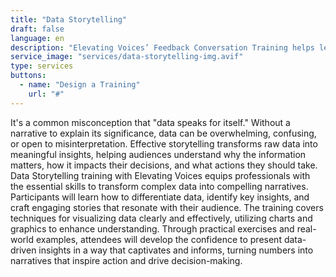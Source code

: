```yaml
---
title: "Data Storytelling"
draft: false
language: en
description: "Elevating Voices’ Feedback Conversation Training helps leaders master constructive feedback, active listening, and tough conversations to foster growth and collaboration."
service_image: "services/data-storytelling-img.avif"
type: services
buttons:
  - name: "Design a Training"
    url: "#"
---
```


It's a common misconception that "data speaks for itself." Without a narrative to explain its significance, data can be overwhelming, confusing, or open to misinterpretation. Effective storytelling transforms raw data into meaningful insights, helping audiences understand why the information matters, how it impacts their decisions, and what actions they should take. Data Storytelling training with Elevating Voices equips professionals with the essential skills to transform complex data into compelling narratives. Participants will learn how to differentiate data, identify key insights, and craft engaging stories that resonate with their audience. The training covers techniques for visualizing data clearly and effectively, utilizing charts and graphics to enhance understanding. Through practical exercises and real-world examples, attendees will develop the confidence to present data-driven insights in a way that captivates and informs, turning numbers into narratives that inspire action and drive decision-making.
